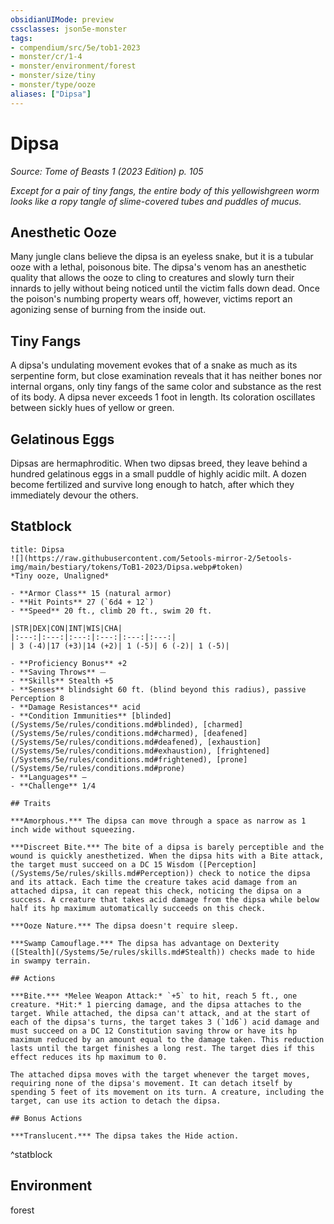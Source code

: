```yaml
---
obsidianUIMode: preview
cssclasses: json5e-monster
tags:
- compendium/src/5e/tob1-2023
- monster/cr/1-4
- monster/environment/forest
- monster/size/tiny
- monster/type/ooze
aliases: ["Dipsa"]
---
```

# Dipsa
*Source: Tome of Beasts 1 (2023 Edition) p. 105*  

*Except for a pair of tiny fangs, the entire body of this yellowishgreen worm looks like a ropy tangle of slime-covered tubes and puddles of mucus.*

## Anesthetic Ooze

Many jungle clans believe the dipsa is an eyeless snake, but it is a tubular ooze with a lethal, poisonous bite. The dipsa's venom has an anesthetic quality that allows the ooze to cling to creatures and slowly turn their innards to jelly without being noticed until the victim falls down dead. Once the poison's numbing property wears off, however, victims report an agonizing sense of burning from the inside out.

## Tiny Fangs

A dipsa's undulating movement evokes that of a snake as much as its serpentine form, but close examination reveals that it has neither bones nor internal organs, only tiny fangs of the same color and substance as the rest of its body. A dipsa never exceeds 1 foot in length. Its coloration oscillates between sickly hues of yellow or green.

## Gelatinous Eggs

Dipsas are hermaphroditic. When two dipsas breed, they leave behind a hundred gelatinous eggs in a small puddle of highly acidic milt. A dozen become fertilized and survive long enough to hatch, after which they immediately devour the others.

## Statblock

```ad-statblock
title: Dipsa
![](https://raw.githubusercontent.com/5etools-mirror-2/5etools-img/main/bestiary/tokens/ToB1-2023/Dipsa.webp#token)
*Tiny ooze, Unaligned*

- **Armor Class** 15 (natural armor)
- **Hit Points** 27 (`6d4 + 12`)
- **Speed** 20 ft., climb 20 ft., swim 20 ft.

|STR|DEX|CON|INT|WIS|CHA|
|:---:|:---:|:---:|:---:|:---:|:---:|
| 3 (-4)|17 (+3)|14 (+2)| 1 (-5)| 6 (-2)| 1 (-5)|

- **Proficiency Bonus** +2
- **Saving Throws** ⏤
- **Skills** Stealth +5
- **Senses** blindsight 60 ft. (blind beyond this radius), passive Perception 8
- **Damage Resistances** acid
- **Condition Immunities** [blinded](/Systems/5e/rules/conditions.md#blinded), [charmed](/Systems/5e/rules/conditions.md#charmed), [deafened](/Systems/5e/rules/conditions.md#deafened), [exhaustion](/Systems/5e/rules/conditions.md#exhaustion), [frightened](/Systems/5e/rules/conditions.md#frightened), [prone](/Systems/5e/rules/conditions.md#prone)
- **Languages** —
- **Challenge** 1/4

## Traits

***Amorphous.*** The dipsa can move through a space as narrow as 1 inch wide without squeezing.

***Discreet Bite.*** The bite of a dipsa is barely perceptible and the wound is quickly anesthetized. When the dipsa hits with a Bite attack, the target must succeed on a DC 15 Wisdom ([Perception](/Systems/5e/rules/skills.md#Perception)) check to notice the dipsa and its attack. Each time the creature takes acid damage from an attached dipsa, it can repeat this check, noticing the dipsa on a success. A creature that takes acid damage from the dipsa while below half its hp maximum automatically succeeds on this check.

***Ooze Nature.*** The dipsa doesn't require sleep.

***Swamp Camouflage.*** The dipsa has advantage on Dexterity ([Stealth](/Systems/5e/rules/skills.md#Stealth)) checks made to hide in swampy terrain.

## Actions

***Bite.*** *Melee Weapon Attack:* `+5` to hit, reach 5 ft., one creature. *Hit:* 1 piercing damage, and the dipsa attaches to the target. While attached, the dipsa can't attack, and at the start of each of the dipsa's turns, the target takes 3 (`1d6`) acid damage and must succeed on a DC 12 Constitution saving throw or have its hp maximum reduced by an amount equal to the damage taken. This reduction lasts until the target finishes a long rest. The target dies if this effect reduces its hp maximum to 0.

The attached dipsa moves with the target whenever the target moves, requiring none of the dipsa's movement. It can detach itself by spending 5 feet of its movement on its turn. A creature, including the target, can use its action to detach the dipsa.

## Bonus Actions

***Translucent.*** The dipsa takes the Hide action.
```
^statblock

## Environment

forest